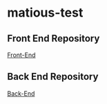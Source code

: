 # matious-test

## Front End Repository

[Front-End](https://github.com/Rabbitou/matious-test-3-client)

## Back End Repository

[Back-End](https://github.com/Rabbitou/matious-test-3-server)
